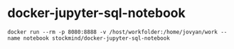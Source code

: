 # docker-jupyter-sql-notebook

```
docker run --rm -p 8080:8888 -v /host/workfolder:/home/jovyan/work --name notebook stockmind/docker-jupyter-sql-notebook
```
